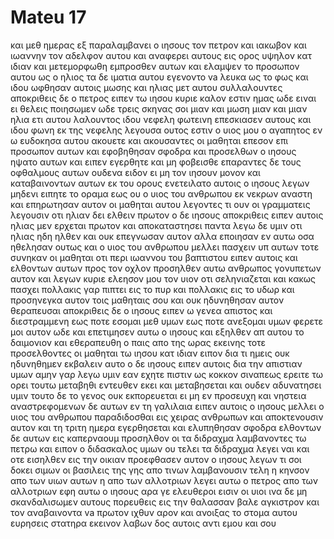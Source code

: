 # Mateu 17
και μεθ ημερας εξ παραλαμβανει ο ιησους τον πετρον και ιακωβον και ιωαννην τον αδελφον αυτου και αναφερει αυτους εις ορος υψηλον κατ ιδιαν
και μετεμορφωθη εμπροσθεν αυτων και ελαμψεν το προσωπον αυτου ως ο ηλιος τα δε ιματια αυτου εγενοντο va λευκα ως το φως
και ιδου ωφθησαν αυτοις μωσης και ηλιας μετ αυτου συλλαλουντες
αποκριθεις δε ο πετρος ειπεν τω ιησου κυριε καλον εστιν ημας ωδε ειναι ει θελεις ποιησωμεν ωδε τρεις σκηνας σοι μιαν και μωση μιαν και μιαν ηλια
ετι αυτου λαλουντος ιδου νεφελη φωτεινη επεσκιασεν αυτους και ιδου φωνη εκ της νεφελης λεγουσα ουτος εστιν ο υιος μου ο αγαπητος εν ω ευδοκησα αυτου ακουετε
και ακουσαντες οι μαθηται επεσον επι προσωπον αυτων και εφοβηθησαν σφοδρα
και προσελθων ο ιησους ηψατο αυτων και ειπεν εγερθητε και μη φοβεισθε
επαραντες δε τους οφθαλμους αυτων ουδενα ειδον ει μη τον ιησουν μονον
και καταβαινοντων αυτων εκ του ορους ενετειλατο αυτοις ο ιησους λεγων μηδενι ειπητε το οραμα εως ου ο υιος του ανθρωπου εκ νεκρων αναστη
και επηρωτησαν αυτον οι μαθηται αυτου λεγοντες τι ουν οι γραμματεις λεγουσιν οτι ηλιαν δει ελθειν πρωτον
ο δε ιησους αποκριθεις ειπεν αυτοις ηλιας μεν ερχεται πρωτον και αποκαταστησει παντα
λεγω δε υμιν οτι ηλιας ηδη ηλθεν και ουκ επεγνωσαν αυτον αλλα εποιησαν εν αυτω οσα ηθελησαν ουτως και ο υιος του ανθρωπου μελλει πασχειν υπ αυτων
τοτε συνηκαν οι μαθηται οτι περι ιωαννου του βαπτιστου ειπεν αυτοις
και ελθοντων αυτων προς τον οχλον προσηλθεν αυτω ανθρωπος γονυπετων αυτον
και λεγων κυριε ελεησον μου τον υιον οτι σεληνιαζεται και κακως πασχει πολλακις γαρ πιπτει εις το πυρ και πολλακις εις το υδωρ
και προσηνεγκα αυτον τοις μαθηταις σου και ουκ ηδυνηθησαν αυτον θεραπευσαι
αποκριθεις δε ο ιησους ειπεν ω γενεα απιστος και διεστραμμενη εως ποτε εσομαι μεθ υμων εως ποτε ανεξομαι υμων φερετε μοι αυτον ωδε
και επετιμησεν αυτω ο ιησους και εξηλθεν απ αυτου το δαιμονιον και εθεραπευθη ο παις απο της ωρας εκεινης
τοτε προσελθοντες οι μαθηται τω ιησου κατ ιδιαν ειπον δια τι ημεις ουκ ηδυνηθημεν εκβαλειν αυτο
ο δε ιησους ειπεν αυτοις δια την απιστιαν υμων αμην γαρ λεγω υμιν εαν εχητε πιστιν ως κοκκον σιναπεως ερειτε τω ορει τουτω μεταβηθι εντευθεν εκει και μεταβησεται και ουδεν αδυνατησει υμιν
τουτο δε το γενος ουκ εκπορευεται ει μη εν προσευχη και νηστεια
αναστρεφομενων δε αυτων εν τη γαλιλαια ειπεν αυτοις ο ιησους μελλει ο υιος του ανθρωπου παραδιδοσθαι εις χειρας ανθρωπων
και αποκτενουσιν αυτον και τη τριτη ημερα εγερθησεται και ελυπηθησαν σφοδρα
ελθοντων δε αυτων εις καπερναουμ προσηλθον οι τα διδραχμα λαμβανοντες τω πετρω και ειπον ο διδασκαλος υμων ου τελει τα διδραχμα
λεγει ναι και οτε εισηλθεν εις την οικιαν προεφθασεν αυτον ο ιησους λεγων τι σοι δοκει σιμων οι βασιλεις της γης απο τινων λαμβανουσιν τελη η κηνσον απο των υιων αυτων η απο των αλλοτριων
λεγει αυτω ο πετρος απο των αλλοτριων εφη αυτω ο ιησους αρα γε ελευθεροι εισιν οι υιοι
ινα δε μη σκανδαλισωμεν αυτους πορευθεις εις την θαλασσαν βαλε αγκιστρον και τον αναβαινοντα va πρωτον ιχθυν αρον και ανοιξας το στομα αυτου ευρησεις στατηρα εκεινον λαβων δος αυτοις αντι εμου και σου

